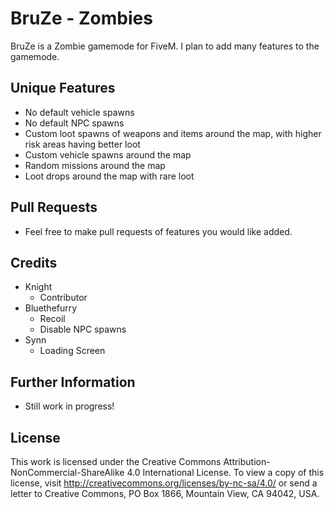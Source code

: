 # BruZe - Zombies
BruZe is a Zombie gamemode for FiveM. I plan to add many features to the gamemode.

## Unique Features
- No default vehicle spawns
- No default NPC spawns
- Custom loot spawns of weapons and items around the map, with higher risk areas having better loot
- Custom vehicle spawns around the map
- Random missions around the map
- Loot drops around the map with rare loot

## Pull Requests
- Feel free to make pull requests of features you would like added.

## Credits
- Knight
    - Contributor
- Bluethefurry
    - Recoil
    - Disable NPC spawns
- Synn
	- Loading Screen

## Further Information
- Still work in progress!

## License
This work is licensed under the Creative Commons Attribution-NonCommercial-ShareAlike 4.0 International License. To view a copy of this license, visit http://creativecommons.org/licenses/by-nc-sa/4.0/ or send a letter to Creative Commons, PO Box 1866, Mountain View, CA 94042, USA.
